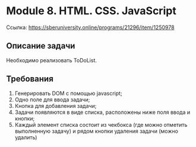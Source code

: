 # Module 8. HTML. CSS. JavaScript
Ссылка: https://sberuniversity.online/programs/21296/item/1250978

## Описание задачи
Необходимо реализовать ToDoList.

## Требования
1. Генерировать DOM с помощью javascript;
2. Одно поле для ввода задачи;
3. Кнопка для добавления задачи;
4. Задачи появляются в виде списка, расположены ниже поля ввода и кнопки;
5. Каждый элемент списка состоит из чекбокса (где можно отметить выполненную задачу) и рядом кнопки удаления задачи (можно удалить)
